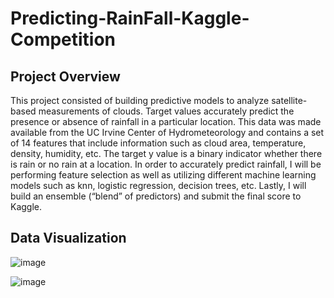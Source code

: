 # Predicting-RainFall-Kaggle-Competition


## Project Overview
This project consisted of building predictive models to analyze satellite-based measurements of clouds. Target values accurately predict the presence or absence of rainfall in a particular location. This data was made available from the UC Irvine Center of Hydrometeorology and contains a set of 14 features that include information such as cloud area, temperature, density, humidity, etc. The target y value is a binary indicator whether there is rain or no rain at a location. In order to accurately predict rainfall, I will be performing feature selection as well as utilizing different machine learning models such as knn, logistic regression, decision trees, etc. Lastly, I will build an ensemble (“blend” of predictors) and submit the final score to Kaggle.



## Data Visualization 

![image](https://cloud.githubusercontent.com/assets/14288364/24432632/6d42c7ea-13d8-11e7-9889-7c0cdb9484f2.png)


![image](https://cloud.githubusercontent.com/assets/14288364/24432664/970d1d64-13d8-11e7-9318-d3316d719cb0.png)
